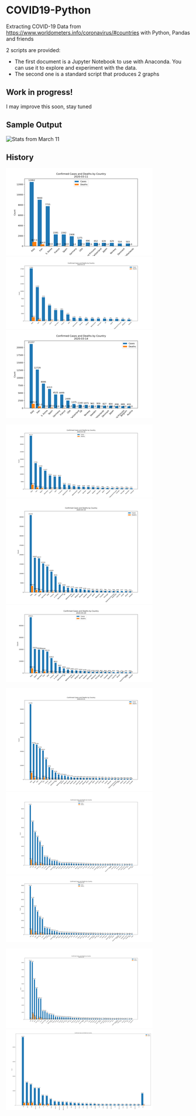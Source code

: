 # COVID19-Python
Extracting COVID-19 Data from https://www.worldometers.info/coronavirus/#countries with Python, Pandas and friends

2 scripts are provided:
 - The first document is a Jupyter Notebook to use with Anaconda. You can use it to explore and experiment with the data.
 - The second one is a standard script that produces 2 graphs
 
 ## Work in progress!
 I may improve this soon, stay tuned
 
 ## Sample Output
![Stats from March 11](figures/COVID19-20200311.png)

## History

![](thumbnails/COVID19-20200311.png)
![](thumbnails/COVID19-20200313.png)
![](thumbnails/COVID19-20200314.png)

![](thumbnails/COVID19-20200318.png)
![](thumbnails/COVID19-20200319.png)
![](thumbnails/COVID19-20200320.png)

![](thumbnails/COVID19-20200321.png)
![](thumbnails/COVID19-20200323.png)
![](thumbnails/COVID19-20200324.png)

![](thumbnails/COVID19-20200326.png)
![](thumbnails/COVID19-20200410.png)